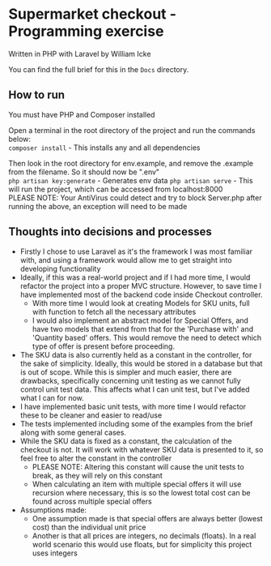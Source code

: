 # Supermarket checkout - Programming exercise
Written in PHP with Laravel by William Icke

You can find the full brief for this in the `Docs` directory.

## How to run
You must have PHP and Composer installed

Open a terminal in the root directory of the project and run the commands below:  
`composer install` - This installs any and all dependencies  

Then look in the root directory for env.example, and remove the .example from the filename. So it should now be ".env"  
`php artisan key:generate` - Generates env data 
`php artisan serve` - This will run the project, which can be accessed from localhost:8000  
PLEASE NOTE: Your AntiVirus could detect and try to block Server.php after running the above, an exception will need to be made

## Thoughts into decisions and processes
- Firstly I chose to use Laravel as it's the framework I was most familiar with, and using a framework would allow me to get straight into developing functionality
- Ideally, if this was a real-world project and if I had more time, I would refactor the project into a proper MVC structure. However, to save time I have implemented most of the backend code inside Checkout controller.
    - With more time I would look at creating Models for SKU units, full with function to fetch all the necessary attributes
    - I would also implement an abstract model for Special Offers, and have two models that extend from that for the 'Purchase with' and 'Quantity based' offers. This would remove the need to detect which type of offer is present before proceeding.
- The SKU data is also currently held as a constant in the controller, for the sake of simplicity. Ideally, this would be stored in a database but that is out of scope. While this is simpler and much easier, there are drawbacks, specifically concerning unit testing as we cannot fully control unit test data. This affects what I can unit test, but I've added what I can for now.
- I have implemented basic unit tests, with more time I would refactor these to be cleaner and easier to read/use
- The tests implemented including some of the examples from the brief along with some general cases.
- While the SKU data is fixed as a constant, the calculation of the checkout is not. It will work with whatever SKU data is presented to it, so feel free to alter the constant in the controller
    - PLEASE NOTE: Altering this constant will cause the unit tests to break, as they will rely on this constant
    - When calculating an item with multiple special offers it will use recursion where necessary, this is so the lowest total cost can be found across multiple special offers
- Assumptions made:
    - One assumption made is that special offers are always better (lowest cost) than the individual unit price
    - Another is that all prices are integers, no decimals (floats). In a real world scenario this would use floats, but for simplicity this project uses integers